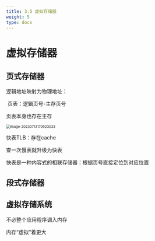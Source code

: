 ```yaml
---
title: 3.5 虚拟存储器
weight: 5
type: docs
---
```


# 虚拟存储器

## 页式存储器

逻辑地址映射为物理地址：

​	页表：逻辑页号-主存页号

页表本身也存在主存

<img src="https://cdn.jsdelivr.net/gh/zvictorliu/typoraPics@main/img/image-20230713170923033.png" alt="image-20230713170923033" style="zoom:67%;" />

快表TLB：存在cache

查一次慢表就升级为快表

快表是一种内容式的相联存储器：根据页号直接定位到对应位置

## 段式存储器



## 虚拟存储系统

不必整个应用程序调入内存

内存“虚拟”着更大

